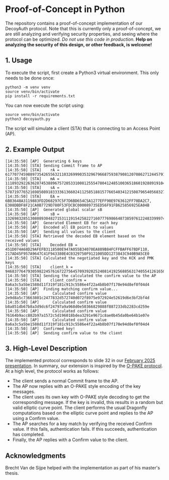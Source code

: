# Proof-of-Concept in Python

The repository contains a proof-of-concept implementation of our DecoyAuth protocol. Note that this is currently only a proof-of-concept, we are still analyzing and verifying security properties, and seeing where the protocol can be optimized. _Do not use this code in production._ **Help on analyzing the security of this design, or other feedback, is welcome!**

## 1. Usage

To execute the script, first create a Python3 virtual environment. This only needs to be done once:

```
python3 -m venv venv
source venv/bin/activate
pip install -r requirements.txt
```

You can now execute the script using:

```
source venv/bin/activate
python3 decoyauth.py
```

The script will simulate a client (STA) that is connecting to an Access Point (AP).

## 2. Example Output

```
[14:35:50] [AP]  Generating 6 keys
[14:35:50] [STA] Sending Commit frame to AP
[14:35:50] [STA]    rA = 61770774598897354265563211032699903532967966875938790812070862712445791294426
[14:35:50] [STA]    mA = 111893292263628745388967572053310081255547804124851003651860192889191048433728
[14:35:50] [STA]    sA = 57871977652169850891833336136602411258518815776654034121508796540568327683785
[14:35:50] [STA]    EA = 6B83648A3119883FD2D68297C5F7D6BD654C5A1277EFF90E9763612FF70DA2C7, E308DBDF8F21CA0B7729D780F53FDCBC000089735ED56F91FB625856925EA04B
[14:35:50] [AP]  Generated global scalar sB
[14:35:50] [AP]     sB = 1326983285130808930482715311191542582271607776986648738597612248339997416199
[14:35:50] [AP]  Generated Element EB for each key
[14:35:50] [AP]  Encoded all EB points to values
[14:35:50] [AP]  Sending all values to the client
[14:35:50] [STA] Retrieved the decoded EB element based on the received values
[14:35:50] [STA]    Decoded EB = 451D074A68D29AFEFB3118580E947A055B34070EA889B84FCFFBAFF678DF110, 217AD45F957A9647C41F943380E4C0329750F9121005DD1273843C940B9A5CE0
[14:35:50] [STA] Calculated the negotiated key and the KCK and PMK keys
[14:35:50] [STA]    client_k = 94683776479305982245761672275645709392025240814192568856317405541261650310660
[14:35:50] [STA] Sending the calculated the confirm value to the AP
[14:35:50] [STA]    client_confirm = 8a6a3c5a5be1588d11f319f181c913c5586e4f22a4b8b07f170e94d8ef0f04d4
[14:35:50] [AP]  Finding matching confirm value...
[14:35:50] [AP]      Calculated confirm value 2e9d8a5c73663801c2477832d572740d072f8975e972924e52619d6e3bf2bf4d
[14:35:50] [AP]      Calculated confirm value b8a851db67b8a3d9dc6f24797a9a968d0e50366829888f887233db2283cd259e
[14:35:50] [AP]      Calculated confirm value 76164b9acc882b97a1572c5d196018bdea3291e9671c8ae0b45da0be64b1e07e
[14:35:50] [AP]      Calculated confirm value 8a6a3c5a5be1588d11f319f181c913c5586e4f22a4b8b07f170e94d8ef0f04d4
[14:35:50] [AP]  Confirmed key!
[14:35:50] [AP]  Sending confirm value to the client
```

## 3. High-Level Description

The implemented protocol corresponds to slide 32 in our [February 2025 presentation](../docs/slides-feb2025.pdf). In summary, our extension is inspired by the [O-PAKE protocol](https://link.springer.com/chapter/10.1007/978-3-319-23318-5_11). At a high level, the protocol works as follows:

- The client sends a normal Commit frame to the AP.
- The AP now replies with an O-PAKE style encoding of the key messages.
- The client uses its own key with O-PAKE style decoding to get the corresponding message. If the key is invalid, this results in a random but valid elliptic curve point. The client performs the usual Dragonfly computations based on the elliptic curve point and replies to the AP using a Confirm value.
- The AP searches for a key match by verifying the received Confirm value. If this fails, authentication fails. If this succeeds, authentication has completed.
- Finally, the AP replies with a Confirm value to the client.


## Acknowledgments

Brecht Van de Sijpe helped with the implementation as part of his master's thesis.
